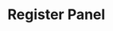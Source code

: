 # Register Panel

<Badge type="tip" vertical="top" text="Elementor Core" /> <Badge type="warning" vertical="top" text="Intermediate" />
